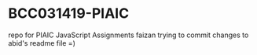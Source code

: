 # BCC031419-PIAIC
repo for PIAIC JavaScript Assignments 
faizan trying to commit changes to abid's readme file =)
